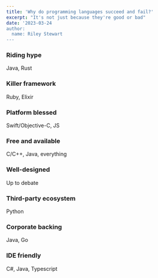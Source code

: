```yaml
---
title: 'Why do programming languages succeed and fail?'
excerpt: "It's not just because they're good or bad"
date: '2023-03-24
author:
  name: Riley Stewart
---
```

### Riding hype
Java, Rust
### Killer framework
Ruby, Elixir
### Platform blessed
Swift/Objective-C, JS
### Free and available
C/C++, Java, everything
### Well-designed
Up to debate
### Third-party ecosystem
Python
### Corporate backing
Java, Go
### IDE friendly
C#, Java, Typescript
